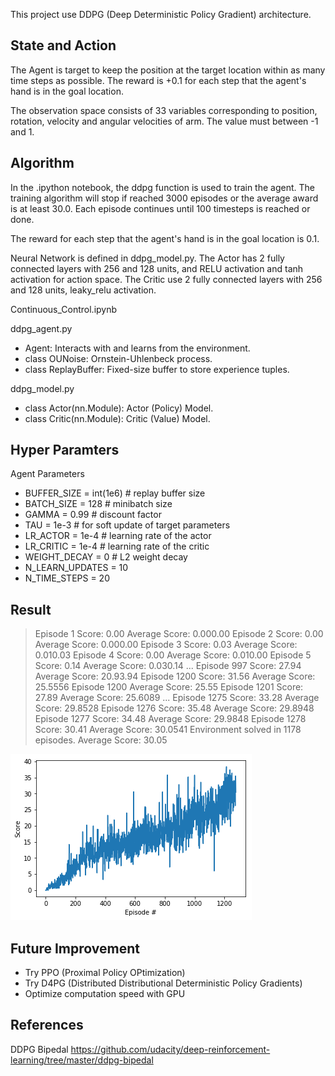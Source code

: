 
[image1]: ./result.png "ResultPlot"

This project use DDPG (Deep Deterministic Policy Gradient) architecture.

## State and Action
The Agent is target to keep the position at the target location within as many time steps as possible. The reward is +0.1 for each step that the agent's hand is in the goal location.

The observation space consists of 33 variables corresponding to position, rotation, velocity and angular velocities of arm. The value must between -1 and 1.

## Algorithm

In the .ipython notebook, the ddpg function is used to train the agent. The training algorithm will stop if reached 3000 episodes or the average award is at least 30.0. Each episode continues until 100 timesteps is reached or done.

The reward for each step that the agent's hand is in the goal location is 0.1.

Neural Network is defined in ddpg_model.py. The Actor has 2 fully connected layers with 256 and 128 units, and RELU activation and tanh activation for action space. The Critic use 2 fully connected layers with 256 and 128 units, leaky_relu activation.

Continuous_Control.ipynb

ddpg_agent.py

- Agent: Interacts with and learns from the environment.
- class OUNoise: Ornstein-Uhlenbeck process.
- class ReplayBuffer: Fixed-size buffer to store experience tuples.

ddpg_model.py

- class Actor(nn.Module): Actor (Policy) Model. 
- class Critic(nn.Module): Critic (Value) Model.

## Hyper Paramters

Agent Parameters

- BUFFER_SIZE = int(1e6)  # replay buffer size
- BATCH_SIZE = 128        # minibatch size
- GAMMA = 0.99            # discount factor
- TAU = 1e-3              # for soft update of target parameters
- LR_ACTOR = 1e-4         # learning rate of the actor 
- LR_CRITIC = 1e-4        # learning rate of the critic
- WEIGHT_DECAY = 0        # L2 weight decay
- N_LEARN_UPDATES = 10
- N_TIME_STEPS = 20


## Result

>Episode 1	 Score: 0.00	Average Score: 0.000.00
>Episode 2	 Score: 0.00	Average Score: 0.000.00
>Episode 3	 Score: 0.03	Average Score: 0.010.03
>Episode 4	 Score: 0.00	Average Score: 0.010.00
>Episode 5	 Score: 0.14	Average Score: 0.030.14
>...
>Episode 997	 Score: 27.94	Average Score: 20.93.94
>Episode 1200	 Score: 31.56	Average Score: 25.5556
>Episode 1200	 Average Score: 25.55
>Episode 1201	 Score: 27.89	Average Score: 25.6089
>...
>Episode 1275	 Score: 33.28	Average Score: 29.8528
>Episode 1276	 Score: 35.48	Average Score: 29.8948
>Episode 1277	 Score: 34.48	Average Score: 29.9848
>Episode 1278	 Score: 30.41	Average Score: 30.0541
>Environment solved in 1178 episodes. 	 Average Score: 30.05

![ResultPlot][image1]

## Future Improvement

- Try PPO (Proximal Policy OPtimization)
- Try D4PG (Distributed Distributional Deterministic Policy Gradients)
- Optimize computation speed with GPU 

## References
DDPG Bipedal
https://github.com/udacity/deep-reinforcement-learning/tree/master/ddpg-bipedal